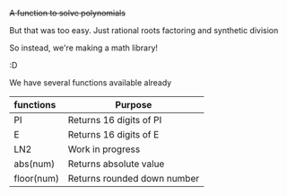~~A function to solve polynomials~~

But that was too easy. Just rational roots factoring and synthetic division

So instead, we're making a math library!

:D

We have several functions available already

|functions  |Purpose
|:----------|---------------------------------|
|PI         |Returns 16 digits of PI          |
|E          |Returns 16 digits of E           |
|LN2        |Work in progress                 |
|abs(num)   |Returns absolute value           |
|floor(num) |Returns rounded down number      |
